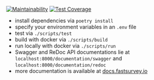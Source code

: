 [![Maintainability](https://api.codeclimate.com/v1/badges/0886890b76260c1eb047/maintainability)](https://codeclimate.com/github/fastsurvey/backend/maintainability)
[![Test Coverage](https://api.codeclimate.com/v1/badges/0886890b76260c1eb047/test_coverage)](https://codeclimate.com/github/fastsurvey/backend/test_coverage)

- install dependencies via `poetry install`
- specify your environment variables in an `.env` file
- test via `./scripts/test`
- build with docker via `./scripts/build`
- run locally with docker via `./scripts/run`
- Swagger and ReDoc API documentations lie at `localhost:8000/documentation/swagger` and `localhost:8000/documentation/redoc`
- more documentation is available at [docs.fastsurvey.io](https://docs.fastsurvey.io/)
